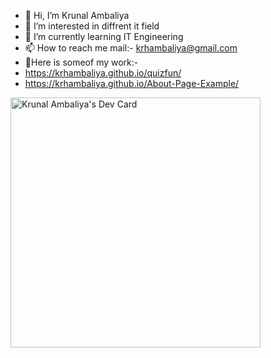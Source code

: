 - 👋 Hi, I’m Krunal Ambaliya                                                                
- 👀 I’m interested in diffrent it field
- 🌱 I’m currently learning IT Engineering
- 📫 How to reach me mail:- krhambaliya@gmail.com
- 📖Here is someof my work:-
-    https://krhambaliya.github.io/quizfun/
-    https://krhambaliya.github.io/About-Page-Example/

<!---
krhambaliya/krhambaliya is a ✨ special ✨ repository because its `README.md` (this file) appears on your GitHub profile.
You can click the Preview link to take a look at your changes.
--->

<a href="https://app.daily.dev/krhambaliya"><img src="https://api.daily.dev/devcards/7154029744a5490d970874597425fc89.png?r=8ju" width="400" alt="Krunal Ambaliya's Dev Card"/></a>
